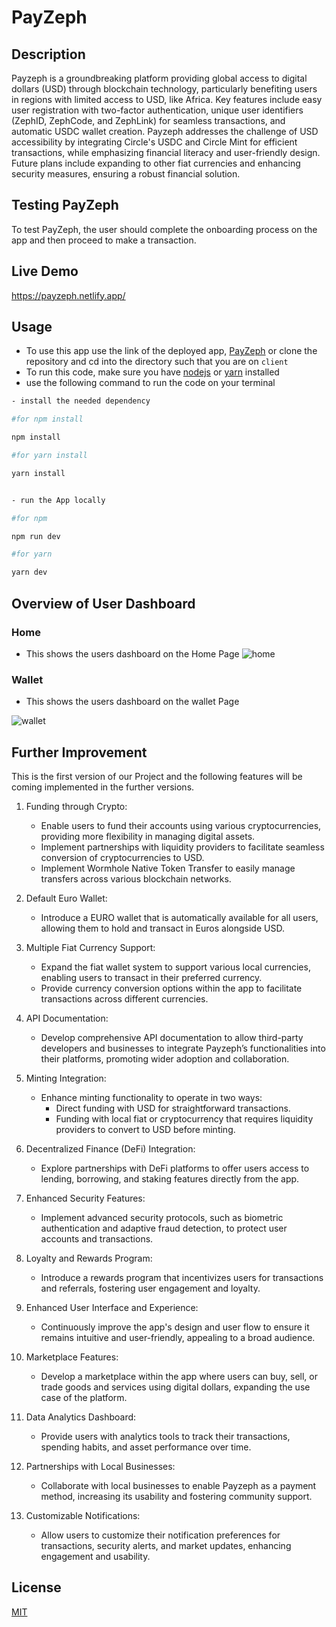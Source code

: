 # PayZeph

## Description

Payzeph is a groundbreaking platform providing global access to digital dollars (USD) through blockchain technology, particularly benefiting users in regions with limited access to USD, like Africa. Key features include easy user registration with two-factor authentication, unique user identifiers (ZephID, ZephCode, and ZephLink) for seamless transactions, and automatic USDC wallet creation. Payzeph addresses the challenge of USD accessibility by integrating Circle's USDC and Circle Mint for efficient transactions, while emphasizing financial literacy and user-friendly design. Future plans include expanding to other fiat currencies and enhancing security measures, ensuring a robust financial solution.

## Testing PayZeph

To test PayZeph, the user should complete the onboarding process on the app and then proceed to make a transaction.

## Live Demo

<https://payzeph.netlify.app/>

## Usage

- To use this app use the link of the deployed app, [PayZeph](https://payzeph.netlify.app/) or clone the repository and cd into the directory such that you are on `client`
- To run this code, make sure you have [nodejs](https://nodejs.org) or [yarn](https://yarnpkg.com/) installed
- use the following command to run the code on your terminal

```bash
- install the needed dependency

#for npm install

npm install

#for yarn install

yarn install


- run the App locally

#for npm

npm run dev

#for yarn

yarn dev

```

## Overview of User Dashboard

### Home

- This shows the users dashboard on the Home Page
  ![home](https://i.ibb.co/TRDKfKS/image.png)

### Wallet

- This shows the users dashboard on the wallet Page

![wallet](https://i.ibb.co/ZHZwfDQ/image.png)

## Further Improvement

This is the first version of our Project and the following features will be coming implemented in the further versions.

1. Funding through Crypto:

   - Enable users to fund their accounts using various cryptocurrencies, providing more flexibility in managing digital assets.
   - Implement partnerships with liquidity providers to facilitate seamless conversion of cryptocurrencies to USD.
   - Implement Wormhole Native Token Transfer to easily manage transfers across various blockchain networks.

2. Default Euro Wallet:

   - Introduce a EURO wallet that is automatically available for all users, allowing them to hold and transact in Euros alongside USD.

3. Multiple Fiat Currency Support:

   - Expand the fiat wallet system to support various local currencies, enabling users to transact in their preferred currency.
   - Provide currency conversion options within the app to facilitate transactions across different currencies.

4. API Documentation:

   - Develop comprehensive API documentation to allow third-party developers and businesses to integrate Payzeph’s functionalities into their platforms, promoting wider adoption and collaboration.

5. Minting Integration:

   - Enhance minting functionality to operate in two ways:
     - Direct funding with USD for straightforward transactions.
     - Funding with local fiat or cryptocurrency that requires liquidity providers to convert to USD before minting.

6. Decentralized Finance (DeFi) Integration:

   - Explore partnerships with DeFi platforms to offer users access to lending, borrowing, and staking features directly from the app.

7. Enhanced Security Features:

   - Implement advanced security protocols, such as biometric authentication and adaptive fraud detection, to protect user accounts and transactions.

8. Loyalty and Rewards Program:

   - Introduce a rewards program that incentivizes users for transactions and referrals, fostering user engagement and loyalty.

9. Enhanced User Interface and Experience:

   - Continuously improve the app's design and user flow to ensure it remains intuitive and user-friendly, appealing to a broad audience.

10. Marketplace Features:

    - Develop a marketplace within the app where users can buy, sell, or trade goods and services using digital dollars, expanding the use case of the platform.

11. Data Analytics Dashboard:

    - Provide users with analytics tools to track their transactions, spending habits, and asset performance over time.

12. Partnerships with Local Businesses:

    - Collaborate with local businesses to enable Payzeph as a payment method, increasing its usability and fostering community support.

13. Customizable Notifications:
    - Allow users to customize their notification preferences for transactions, security alerts, and market updates, enhancing engagement and usability.

## License

[MIT](https://choosealicense.com/licenses/mit/)
